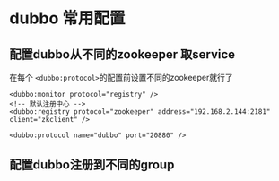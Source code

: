 # dubbo 常用配置


## 配置dubbo从不同的zookeeper 取service
在每个 `<dubbo:protocol>`的配置前设置不同的zookeeper就行了

	<dubbo:monitor protocol="registry" />
	<!-- 默认注册中心 -->
	<dubbo:registry protocol="zookeeper" address="192.168.2.144:2181" client="zkclient" />
	
	<dubbo:protocol name="dubbo" port="20880" />
## 配置dubbo注册到不同的group